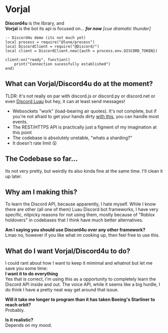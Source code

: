 # Vorjal

**Discord4u** is the library, and </br>
**Vorjal** is the bot its api is focused on... ***for now*** *[cue dramatic thunder]*

```luau
-- Discord4u demo (its not much yet)
local process = require("@lune/process")
local DiscordClient = require("@Discord/")
local client = DiscordClient.new({auth = process.env.DISCORD_TOKEN})

client:on("ready", function()
    print("Connection sucessfully established")
end)
```

## What can Vorjal/Discord4u do at the moment?
TLDR: It's not really on par with discord.js or discord.py or discord.net or even [Discord Luau](https://github.com/DiscordLuau/discord-luau) but hey, it can at least send messages!
- Websockets "work" (load-bearing air quotes). It's not complete, but if you're not afraid to get your hands dirty [with this](https://discord.com/developers/docs/topics/gateway-events), you can handle most events.
- The REST/HTTPS API is practically just a figment of my imagination at this point
- The codebase is absolutely unstable, "whats a sharding?"
- It doesn't rate limit 😲

## The Codebase so far...
Its not very pretty, but weirdly its also kinda fine at the same time. I'll clean it up later.

## Why am I making this?
To learn the Discord API, because apparently, I hate myself. While I know there are other (all one of them) Luau Discord bot frameworks, I have very specific, nitpicky reasons for not using them, mostly because of "Roblox holdovers" in codebases that I think have much better alternatives.

**Am I saying you should use Discord4u over any other framework?**</br>Lmao no, however if you like what im cooking up, then feel free to use this.

## What do I want Vorjal/Discord4u to do?
I could rant about how I want to keep it mimimal and whatnot but let me save you some time: </br>
**I want it to do everything** </br>
Yes that is correct, i'm using this as a opportunity to completely learn the Discord API inside and out. The voice API, while it seems like a big hurdle, I do think I have a pretty neat way get around that issue.

**Will it take me longer to program than it has taken Boeing's Starliner to reach orbit?** </br>Probably.

**Is it realistic?** </br>Depends on my mood.
